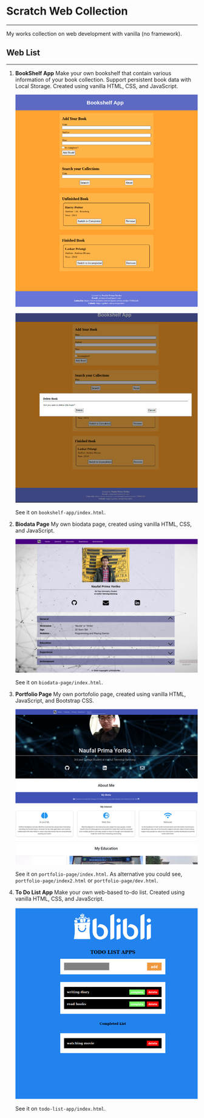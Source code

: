 # Scratch Web Collection

---------
My works collection on web development with vanilla (no framework).

## Web List

---------

1. **BookShelf App**
   Make your own bookshelf that contain various information of your book collection. Support persistent book data with Local Storage. Created using vanilla HTML, CSS, and JavaScript.

   ![bookshelf-app](docs/bookshelf-app.png)

   ![bookshelf-app-delete](docs/bookshelf-app-delete.png)

   See it on `bookshelf-app/index.html`.

2. **Biodata Page**
   My own biodata page, created using vanilla HTML, CSS, and JavaScript.

   ![biodata-page](docs/biodata-page.png)

   See it on `biodata-page/index.html`.

3. **Portfolio Page**
   My own portofolio page, created using vanilla HTML, JavaScript, and Bootstrap CSS. 

   ![portfolio-page](docs/portfolio-page.png)

   See it on `portfolio-page/index.html`. As alternative you could see, `portfolio-page/index2.html` or `portfolio-page/dev.html`.

4. **To Do List App**
   Make your own web-based to-do list. Created using vanilla HTML, CSS, and JavaScript.

   ![todo-list-app](docs/todo-list-app.png)

   See it on `todo-list-app/index.html`.
